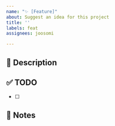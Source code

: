 ```yaml
---
name: "✨ [Feature]"
about: Suggest an idea for this project
title: ''
labels: feat
assignees: joosomi

---
```


## 🚀 Description

## ✅ TODO

- [ ]

## 📢 Notes
